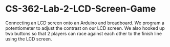 # CS-362-Lab-2-LCD-Screen-Game
Connecting an LCD screen onto an Arduino and breadboard. We program a potentiometer to adjust the contrast on our LCD screen. We also hooked up two buttons so that 2 players can race against each other to the finish line using the LCD screen. 
